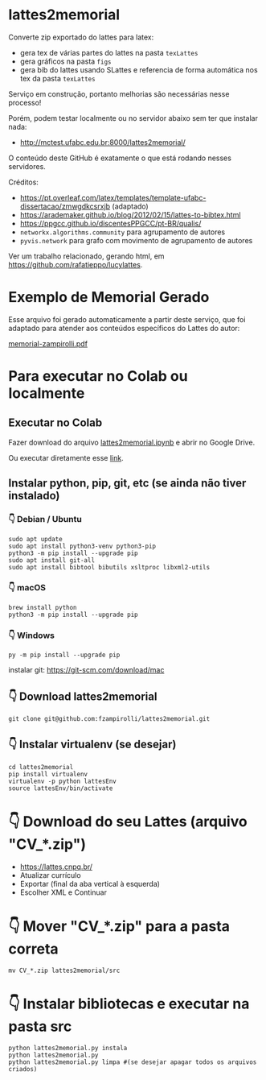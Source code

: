 # lattes2memorial
Converte zip exportado do lattes para latex:
* gera tex de várias partes do lattes na pasta `texLattes`
* gera gráficos na pasta `figs`
* gera bib do lattes usando SLattes e referencia de forma automática nos tex da pasta `texLattes`

Serviço em construção, portanto melhorias são necessárias nesse processo!

Porém, podem testar localmente ou no servidor abaixo sem ter que instalar nada:
* http://mctest.ufabc.edu.br:8000/lattes2memorial/

O conteúdo deste GitHub é exatamente o que está rodando nesses servidores.

Créditos: 
* https://pt.overleaf.com/latex/templates/template-ufabc-dissertacao/zmwgdkcsrxjb (adaptado)
* https://arademaker.github.io/blog/2012/02/15/lattes-to-bibtex.html
* https://ppgcc.github.io/discentesPPGCC/pt-BR/qualis/
* `networkx.algorithms.community` para agrupamento de autores
* `pyvis.network` para grafo com movimento de agrupamento de autores

Ver um trabalho relacionado, gerando html, em https://github.com/rafatieppo/lucylattes.

# Exemplo de Memorial Gerado

Esse arquivo foi gerado automaticamente a partir deste serviço, que foi adaptado para atender aos conteúdos específicos do Lattes do autor:

[memorial-zampirolli.pdf](https://github.com/fzampirolli/lattes2memorial/blob/main/memorial-zampirolli.pdf)


# Para executar no Colab ou localmente

## Executar no Colab

Fazer download do arquivo [lattes2memorial.ipynb](https://github.com/fzampirolli/lattes2memorial/blob/main/lattes2memorial.ipynb) e abrir no Google Drive. 

Ou executar diretamente esse [link](https://drive.google.com/open?id=1qFGri7CySne3gc2l5YFfdKXQkCq3lULa&usp=drive_fs).

## Instalar python, pip, git, etc (se ainda não tiver instalado)

### 👇️ Debian / Ubuntu
```
sudo apt update
sudo apt install python3-venv python3-pip
python3 -m pip install --upgrade pip
sudo apt install git-all
sudo apt install bibtool bibutils xsltproc libxml2-utils
```

### 👇️ macOS
```
brew install python
python3 -m pip install --upgrade pip
```

### 👇️ Windows
```
py -m pip install --upgrade pip
```
instalar git: https://git-scm.com/download/mac

## 👇️ Download lattes2memorial 
```
git clone git@github.com:fzampirolli/lattes2memorial.git
```

## 👇️ Instalar virtualenv (se desejar)
```
cd lattes2memorial
pip install virtualenv
virtualenv -p python lattesEnv
source lattesEnv/bin/activate
```

# 👇️ Download do seu Lattes (arquivo "CV_*.zip")
* https://lattes.cnpq.br/
* Atualizar currículo
* Exportar (final da aba vertical à esquerda)
* Escolher XML e Continuar

# 👇️ Mover "CV_*.zip" para a pasta correta
```
mv CV_*.zip lattes2memorial/src
```

# 👇️ Instalar bibliotecas e executar na pasta src
```
python lattes2memorial.py instala
python lattes2memorial.py
python lattes2memorial.py limpa #(se desejar apagar todos os arquivos criados)
```
